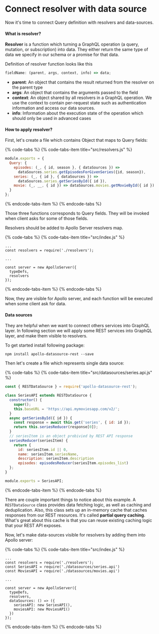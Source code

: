 # Connect resolver with data source

Now it's time to connect Query definition with resolvers and data-sources.

#### **What is resolver?**

**Resolver** is a function which turning a GraphQL operation \(a query, mutation, or subscription\) into data. They either return the same type of data we specify in our schema or a promise for that data.

Definition of resolver function looks like this

```javascript
fieldName: (parent, args, context, info) => data;
```

* **parent**: An object that contains the result returned from the resolver on the parent type
* **args**: An object that contains the arguments passed to the field
* **context**: An object shared by all resolvers in a GraphQL operation. We use the context to contain per-request state such as authentication information and access our data sources.
* **info**: Information about the execution state of the operation which should only be used in advanced cases

#### How to apply resolver?

First, let's create a file which contains Object that maps to Query fields:

{% code-tabs %}
{% code-tabs-item title="src/resolvers.js" %}
```javascript
module.exports = {
  Query: {
    episodes: (_, { id, season }, { dataSources }) =>
      dataSources.series.getEpisodesForGivenSeries({id, season}),
    series: (_, { id }, { dataSources }) =>
      dataSources.series.getSeriesById({ id }),
    movie: (_, __, { id }) => dataSources.movies.getMovieById({ id })
  }
};
```
{% endcode-tabs-item %}
{% endcode-tabs %}

Those three functions corresponds to Query fields. They will be invoked when client asks for some of those fields.

Resolvers should be added to Apollo Server resolvers map. 

{% code-tabs %}
{% code-tabs-item title="src/index.js" %}
```text
...
const resolvers = require('./resolvers');

...

const server = new ApolloServer({
  typeDefs,
  resolvers
});
```
{% endcode-tabs-item %}
{% endcode-tabs %}

Now, they are visible for Apollo server, and each function will be executed when some client ask for data.

#### Data sources

They are helpful when we want to connect others services into GraphQL layer. In following section we will apply some REST services into GraphQL layer, and make them visible to resolvers.

To get started install following package:

```text
npm install apollo-datasource-rest --save
```

Then let's create a file which represents single data source:

{% code-tabs %}
{% code-tabs-item title="src/datasources/series.api.js" %}
```javascript
const { RESTDataSource } = require('apollo-datasource-rest');

class SeriesAPI extends RESTDataSource {
  constructor() {
    super();
    this.baseURL = 'https://api.mymoviesapp.com/v2/';
  }
  async getSeriesById({ id }) {
    const response = await this.get('series', { id: id });
    return this.seriesReducer(response[0]);
  }
  // seriesItem is an object probivied by REST API response
  seriesReducer(seriesItem) {
    return {
      id: seriesItem.id || 0,
      name: seriesItem.seriesName,
      description: seriesItem.description
      episodes: episodesReducer(seriesItem.episodes_list)
  };
}

module.exports = SeriesAPI;
```
{% endcode-tabs-item %}
{% endcode-tabs %}

There are couple important things to notice about this example. A `RESTDataSource` class provides data fetching logic, as well as caching and deduplication.  Also, this class sets up an in-memory cache that caches responses from our REST resources. It's called **partial query caching**. What's great about this cache is that you can reuse existing caching logic that your REST API exposes. 

Now, let's make data-sources visible for resolvers by adding them into Apollo server:

{% code-tabs %}
{% code-tabs-item title="src/index.js" %}
```text
...
const resolvers = require('./resolvers');
const SeriesAPI = require('./datasources/series.api')
const MoviesAPI = require('./datasources/movies.api')

...

const server = new ApolloServer({
  typeDefs,
  resolvers,
  dataSources: () => ({
    seriesAPI: new SeriesAPI(),
    moviesAPI: new MoviesAPI()
  })
});
```
{% endcode-tabs-item %}
{% endcode-tabs %}

